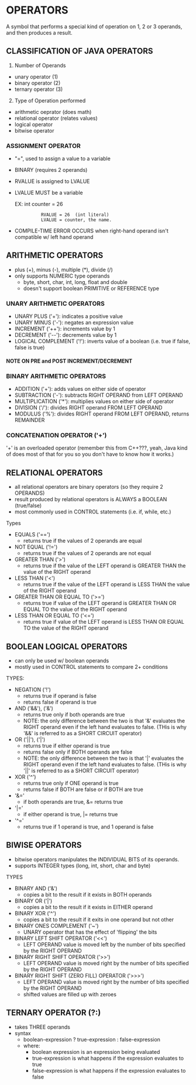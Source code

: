 # OPERATORS

A symbol that performs a special kind of operation on 1, 2 or 3 operands, and then produces a result. 

## CLASSIFICATION OF JAVA OPERATORS

1. Number of Operands
- unary operator (1)
- binary operator (2)
- ternary operator (3)

2. Type of Operation performed
- arithmetic oeprator (does math)
- relational operator (relates values)
- logical operator
- bitwise operator

### ASSIGNMENT OPERATOR
- "=", used to assign a value to a variable
- BINARY (requires 2 operands)
- RVALUE is assigned to LVALUE
- LVALUE MUST be a variable


    EX:
        int counter = 26
            
                RVALUE = 26  (int literal)
                LVALUE = counter, the name.
                

- COMPILE-TIME ERROR OCCURS when right-hand operand isn't compatible w/ left hand operand


## ARITHMETIC OPERATORS

- plus (+), minus (-), multiple (*), divide (/)
- only supports NUMERIC type operands
    - byte, short, char, int, long, float and double
    - doesn't support boolean PRIMITIVE or REFERENCE type
    
### UNARY ARITHMETIC OPERATORS

- UNARY PLUS  ('+'): indicates a positive value
- UNARY MINUS ('-'): negates an expression value
- INCREMENT ('++'): increments value by 1
- DECREMENT ('--'): decrements value by 1
- LOGICAL COMPLEMENT ('!'): inverts value of a boolean (i.e. true if false, false is true)


#### NOTE ON PRE and POST INCREMENT/DECREMENT

### BINARY ARITHMETIC OPERATORS

- ADDITION ('+'): adds values on either side of operator
- SUBTRACTION ('-'): subtracts RIGHT OPERAND from LEFT OPERAND
- MULTIPLICATION ('*'): multiplies values on either side of operator
- DIVISION ('/'): divides RIGHT operand FROM LEFT OPERAND
- MODULUS ('%'): divides RIGHT operand FROM LEFT OPERAND, returns REMAINDER

### CONCATENATION OPERATOR ('+')

'+' is an overloaded operator (remember this from C++???, yeah, Java kind of does most of that for you
so you don't have to know how it works.)

## RELATIONAL OPERATORS
- all relational operators are binary operators (so they require 2 OPERANDS)
- result produced by relational operators is ALWAYS a BOOLEAN (true/false)
- most commonly used in CONTROL statements (i.e. if, while, etc.)

Types
- EQUALS ('==')
    - returns true if the values of 2 operands are equal
- NOT EQUAL ('!=')
    - returns true if the values of 2 operands are not equal
- GREATER THAN ('>')
    - returns true if the value of the LEFT operand is GREATER THAN the value of the RIGHT operand
- LESS THAN ('<')
    - returns true if the value of the LEFT operand is LESS THAN the value of the RIGHT operand
- GREATER THAN OR EQUAL TO ('>=')
    - returns true if value of the LEFT operand is GREATER THAN OR EQUAL TO the value of the RIGHT
    operand
- LESS THAN OR EQUAL TO ('<=')
    - returns true if value of the LEFT operand is LESS THAN OR EQUAL TO the value of the RIGHT 
    operand
    
## BOOLEAN LOGICAL OPERATORS
- can only be used w/ boolean operands
- mostly used in CONTROL statements to compare 2+ conditions

TYPES:
- NEGATION ('!')
    - returns true if operand is false
    - returns false if operand is true
- AND ('&&'), ('&')
    - returns true only if both operands are true
    - NOTE: the only difference between the two is that '&' evaluates the RIGHT operand even if
    the left hand evaluates to false. (THis is why '&&' is referred to as a SHORT CIRCUIT operator)
- OR ('||'), ('|')
    - returns true if either operand is true
    - returns false only if BOTH operands are false
    - NOTE: the only difference between the two is that '|' evaluates the RIGHT operand even if
      the left hand evaluates to false. (THis is why '||' is referred to as a SHORT CIRCUIT operator)
- XOR ('^')
    - returns true only if ONE operand is true
    - returns false if BOTH are false or if BOTH are true
- '&='
    - if both operands are true, &= returns true
- '|='
    - if either operand is true, |= returns true
- '^='
    - returns true if 1 operand is true, and 1 operand is false
    
## BIWISE OPERATORS

- bitwise operators manipulates the INDIVIDUAL BITS of its operands. 
- supports INTEGER types (long, int, short, char and byte) 

TYPES
- BINARY AND ('&')
    - copies a bit to the result if it exists in BOTH operands
- BINARY OR ('|')
    - copies a bit to the result if it exists in EITHER operand
- BINARY XOR ('^')
    - copies a bit to the result if it exits in one operand but not other
- BINARY ONES COMPLEMENT ('~')
    - UNARY operator that has the effect of 'flipping' the bits
- BINARY LEFT SHIFT OPERATOR ('<<')
    - LEFT OPERAND value is moved left by the number of bits specified by the RIGHT OPERAND
- BINARY RIGHT SHIFT OPERATOR ('>>')
    - LEFT OPERAND value is moved right by the number of bits specified by the RIGHT OPERAND
- BINARY RIGHT SHIFT (ZERO FILL) OPERATOR ('>>>')
    - LEFT OPERAND value is moved right by the number of bits specified by the RIGHT OPERAND
    - shifted values are filled up with zeroes
    
## TERNARY OPERATOR (?:)
- takes THREE operands
- syntax
    - boolean-expression ? true-expression : false-expression
    - where:
        - boolean expression is an expression being evaluated
        - true-expression is what happens if the expression evaluates to true
        - false-expression is what happens if the expression evaluates to false
